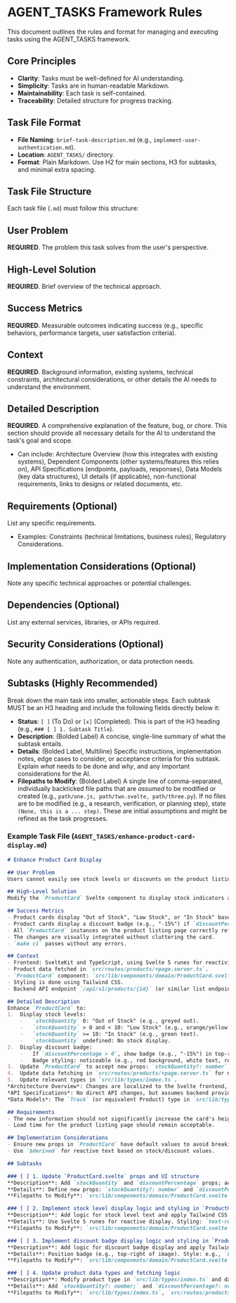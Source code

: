 # AGENT_TASKS Framework Rules

This document outlines the rules and format for managing and executing tasks using the AGENT_TASKS framework.

## Core Principles

- **Clarity**: Tasks must be well-defined for AI understanding.
- **Simplicity**: Tasks are in human-readable Markdown.
- **Maintainability**: Each task is self-contained.
- **Traceability**: Detailed structure for progress tracking.

## Task File Format

- **File Naming**: `brief-task-description.md` (e.g., `implement-user-authentication.md`).
- **Location**: `AGENT_TASKS/` directory.
- **Format**: Plain Markdown. Use H2 for main sections, H3 for subtasks, and minimal extra spacing.

## Task File Structure

Each task file (`.md`) must follow this structure:

## User Problem

**REQUIRED**. The problem this task solves from the user's perspective.

## High-Level Solution

**REQUIRED**. Brief overview of the technical approach.

## Success Metrics

**REQUIRED**. Measurable outcomes indicating success (e.g., specific behaviors, performance targets, user satisfaction criteria).

## Context

**REQUIRED**. Background information, existing systems, technical constraints, architectural considerations, or other details the AI needs to understand the environment.

## Detailed Description

**REQUIRED**. A comprehensive explanation of the feature, bug, or chore. This section should provide all necessary details for the AI to understand the task's goal and scope.
- Can include: Architecture Overview (how this integrates with existing systems), Dependent Components (other systems/features this relies on), API Specifications (endpoints, payloads, responses), Data Models (key data structures), UI details (if applicable), non-functional requirements, links to designs or related documents, etc.

## Requirements (Optional)

List any specific requirements.
- Examples: Constraints (technical limitations, business rules), Regulatory Considerations.

## Implementation Considerations (Optional)

Note any specific technical approaches or potential challenges.

## Dependencies (Optional)

List any external services, libraries, or APIs required.

## Security Considerations (Optional)

Note any authentication, authorization, or data protection needs.

## Subtasks (Highly Recommended)

Break down the main task into smaller, actionable steps.
Each subtask MUST be an H3 heading and include the following fields directly below it:

- **Status**: `[ ]` (To Do) or `[x]` (Completed). This is part of the H3 heading (e.g., `### [ ] 1. Subtask Title`).
- **Description**: (Bolded Label) A concise, single-line summary of what the subtask entails.
- **Details**: (Bolded Label, Multiline) Specific instructions, implementation notes, edge cases to consider, or acceptance criteria for this subtask. Explain *what* needs to be done and *why*, and any important considerations for the AI.
- **Filepaths to Modify**: (Bolded Label) A single line of comma-separated, individually backticked file paths that are *assumed* to be modified or created (e.g., `path/one.js, path/two.svelte, path/three.py`). If no files are to be modified (e.g., a research, verification, or planning step), state `(None, this is a ... step)`. These are initial assumptions and might be refined as the task progresses.

### Example Task File (`AGENT_TASKS/enhance-product-card-display.md`)

```markdown
# Enhance Product Card Display

## User Problem
Users cannot easily see stock levels or discounts on the product listing page and must click into product details, which is inefficient.

## High-Level Solution
Modify the `ProductCard` Svelte component to display stock indicators and discount percentages. Update data fetching and types accordingly.

## Success Metrics
- Product cards display "Out of Stock", "Low Stock", or "In Stock" based on `stockQuantity`.
- Product cards display a discount badge (e.g., "-15%") if `discountPercentage > 0`.
- All `ProductCard` instances on the product listing page correctly reflect these new details.
- The changes are visually integrated without cluttering the card.
- `make ci` passes without any errors.

## Context
- Frontend: SvelteKit and TypeScript, using Svelte 5 runes for reactivity.
- Product data fetched in `src/routes/products/+page.server.ts`.
- `ProductCard` component: `src/lib/components/domain/ProductCard.svelte`.
- Styling is done using Tailwind CSS.
- Backend API endpoint `/api/v1/products/{id}` (or similar list endpoint) is assumed to provide `stockQuantity` (number) and `discountPercentage` (number, 0 if no discount).

## Detailed Description
Enhance `ProductCard` to:
1.  Display stock levels:
    -   `stockQuantity` 0: "Out of Stock" (e.g., greyed out).
    -   `stockQuantity` > 0 and < 10: "Low Stock" (e.g., orange/yellow text).
    -   `stockQuantity` >= 10: "In Stock" (e.g., green text).
    -   `stockQuantity` undefined: No stock display.
2.  Display discount badge:
    -   If `discountPercentage > 0`, show badge (e.g., "-15%") in top-right of image.
    -   Badge styling: noticeable (e.g., red background, white text, rounded).
3.  Update `ProductCard` to accept new props: `stockQuantity?: number`, `discountPercentage?: number`.
4.  Update data fetching in `src/routes/products/+page.server.ts` for new fields.
5.  Update relevant types in `src/lib/types/index.ts`.
*Architecture Overview*: Changes are localized to the Svelte frontend, primarily affecting the `ProductCard` component and its data sources.
*API Specifications*: No direct API changes, but assumes backend provides `stockQuantity` and `discountPercentage` in product data.
*Data Models*: The `Track` (or equivalent Product) type in `src/lib/types/index.ts` will need new optional fields.

## Requirements
- The new information should not significantly increase the card's height.
- Load time for the product listing page should remain acceptable.

## Implementation Considerations
- Ensure new props in `ProductCard` have default values to avoid breaking existing usages if data is not immediately available.
- Use `$derived` for reactive text based on stock/discount values.

## Subtasks

### [ ] 1. Update `ProductCard.svelte` props and UI structure
**Description**: Add `stockQuantity` and `discountPercentage` props; add HTML placeholders.
**Details**: Define new props: `stockQuantity?: number` and `discountPercentage?: number`. Add `div`/`span` elements for stock indicator and discount badge. Minimal initial styling.
**Filepaths to Modify**: `src/lib/components/domain/ProductCard.svelte`

### [ ] 2. Implement stock level display logic and styling in `ProductCard.svelte`
**Description**: Add logic for stock level text and apply Tailwind CSS.
**Details**: Use Svelte 5 runes for reactive display. Styling: `text-red-600` (Low Stock), `text-green-600` (In Stock), `text-gray-500` (Out of Stock). Position appropriately.
**Filepaths to Modify**: `src/lib/components/domain/ProductCard.svelte`

### [ ] 3. Implement discount badge display logic and styling in `ProductCard.svelte`
**Description**: Add logic for discount badge display and apply Tailwind CSS.
**Details**: Position badge (e.g., top-right of image). Style: e.g., `bg-red-500 text-white text-xs font-semibold px-1.5 py-0.5 rounded-full`. Display format: `-${discountPercentage}%`. Only show if `discountPercentage > 0`.
**Filepaths to Modify**: `src/lib/components/domain/ProductCard.svelte`

### [ ] 4. Update product data types and fetching logic
**Description**: Modify product type in `src/lib/types/index.ts` and data fetching in `src/routes/products/+page.server.ts` and `+page.svelte`.
**Details**: Add `stockQuantity?: number;` and `discountPercentage?: number;` to the Product/Track type. Ensure `load` function in `+page.server.ts` fetches/returns these. Pass new props from `+page.svelte` to `ProductCard`.
**Filepaths to Modify**: `src/lib/types/index.ts`, `src/routes/products/+page.server.ts`, `src/routes/products/+page.svelte`
